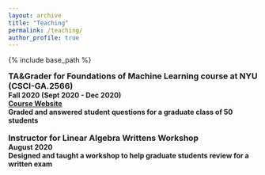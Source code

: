 ```yaml
---
layout: archive
title: "Teaching"
permalink: /teaching/
author_profile: true
---
```


<style type='text/css'>
h2, h3, h4, h5, h6 {margin: 0;}
.br {display: block; margin-bottom: 0em; margin: 0;} 
</style>

{% include base_path %}

### TA\&Grader for Foundations of Machine Learning course at NYU (CSCI-GA.2566)
#### Fall 2020 (Sept 2020 - Dec 2020)
#### [Course Website](https://cs.nyu.edu/~mohri/ml20/)
####  Graded and answered student questions for a graduate class of 50 students
<br/>

### Instructor for Linear Algebra Writtens Workshop
#### August 2020
#### Designed and taught a workshop to help graduate students review for a written exam
<br/>


